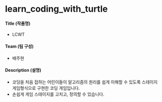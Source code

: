 # learn_coding_with_turtle

#### Title (작품명)
 * LCWT
#### Team (팀 구성)
 * 배주현
#### Description (설명)
 * 코딩을 처음 접하는 어린이들이 알고리즘의 원리를 쉽게 이해할 수 있도록 스테이지 게임형식으로 구현한 코딩 게임입니다.
 * 손쉽게 게임 스테이지를 고치고, 정의할 수 있습니다.

